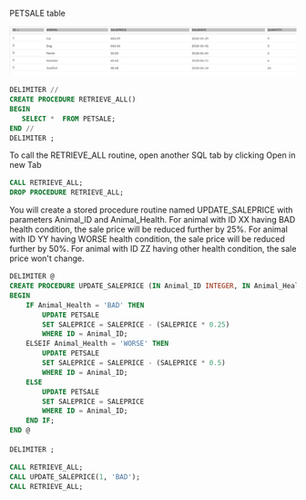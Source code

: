 PETSALE table

![](img/2024-12-17-15-24-37.png)


```sql
DELIMITER //
CREATE PROCEDURE RETRIEVE_ALL()
BEGIN
   SELECT *  FROM PETSALE;
END //
DELIMITER ;
```

To call the RETRIEVE_ALL routine, open another SQL tab by clicking Open in new Tab

```sql
CALL RETRIEVE_ALL;
DROP PROCEDURE RETRIEVE_ALL;
```


You will create a stored procedure routine named UPDATE_SALEPRICE with parameters Animal_ID and Animal_Health.
For animal with ID XX having BAD health condition, the sale price will be reduced further by 25%.
For animal with ID YY having WORSE health condition, the sale price will be reduced further by 50%.
For animal with ID ZZ having other health condition, the sale price won't change.

```sql
DELIMITER @
CREATE PROCEDURE UPDATE_SALEPRICE (IN Animal_ID INTEGER, IN Animal_Health VARCHAR(5))
BEGIN
    IF Animal_Health = 'BAD' THEN
        UPDATE PETSALE
        SET SALEPRICE = SALEPRICE - (SALEPRICE * 0.25)
        WHERE ID = Animal_ID;
    ELSEIF Animal_Health = 'WORSE' THEN
        UPDATE PETSALE
        SET SALEPRICE = SALEPRICE - (SALEPRICE * 0.5)
        WHERE ID = Animal_ID;
    ELSE
        UPDATE PETSALE
        SET SALEPRICE = SALEPRICE
        WHERE ID = Animal_ID;
    END IF;
END @

DELIMITER ;
```

```sql
CALL RETRIEVE_ALL;
CALL UPDATE_SALEPRICE(1, 'BAD');
CALL RETRIEVE_ALL;
```